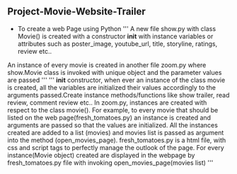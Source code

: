 Project-Movie-Website-Trailer
-----------------------------

* To create a web Page using Python
'''
A new file show.py with class Movie() is created with a constructor __init__ with instance variables or attributes such as poster_image, youtube_url, title, storyline, ratings, review etc..

An instance of every movie is created in another file zoom.py where show.Movie class is invoked with unique object and the parameter values are passed
'''
'''
__init__ constructor, when ever an instance of the class movie is created, all the variables are initialized their values accordingly to the arguments passed.Create instance methods/functions like show trailer, read review, comment review etc..
In zoom.py, instances are created with respect to	the class movie(). For example, to every movie that should be	listed on the web page(fresh_tomatoes.py) an instance is created and arguments are passed so that the values are 	initialized.
All the instances created are added to a list (movies) and movies list is passed as argument into the method (open_movies_page).
fresh_tomatoes.py is a html file, with css and script tags to perfectly manage the outlook of the page. For every instance(Movie object) created are displayed in the webpage by fresh_tomatoes.py file with invoking open_movies_page(movies list)
'''

